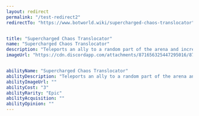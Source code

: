 ```yaml
---
layout: redirect
permalink: "/test-redirect2"
redirectTo: "https://www.botworld.wiki/supercharged-chaos-translocator"


title: "Supercharged Chaos Translocator"
name: "Supercharged Chaos Translocator"
description: "Teleports an ally to a random part of the arena and increases their damage for 4 seconds"
imageUrl: "https://cdn.discordapp.com/attachments/871656325447295016/871657316649410570/Screenshot_2021-08-02-14-59-37-805_com.f1player.jpg"


abilityName: "Supercharged Chaos Translocator"
abilityDescription: "Teleports an ally to a random part of the arena and increases their damage for 4 seconds"
abilityImageUrl: ""
abilityCost: "3"
abilityRarity: "Epic"
abilityAcquisition: ""
abilityOpinion: ""
---
```

